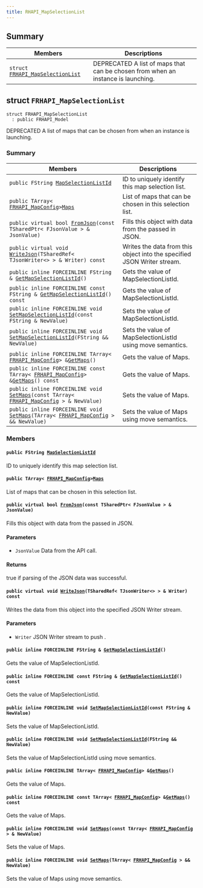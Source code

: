 ```yaml
---
title: RHAPI_MapSelectionList
---
```


## Summary

 Members                        | Descriptions                                
--------------------------------|---------------------------------------------
`struct `[`FRHAPI_MapSelectionList`](#structFRHAPI__MapSelectionList) | DEPRECATED A list of maps that can be chosen from when an instance is launching.

## struct `FRHAPI_MapSelectionList` <a id="structFRHAPI__MapSelectionList"></a>

```
struct FRHAPI_MapSelectionList
  : public FRHAPI_Model
```

DEPRECATED A list of maps that can be chosen from when an instance is launching.

### Summary

 Members                        | Descriptions                                
--------------------------------|---------------------------------------------
`public FString `[`MapSelectionListId`](#structFRHAPI__MapSelectionList_1ac074b5068cab4beed3045279f51fe7f7) | ID to uniquely identify this map selection list.
`public TArray< `[`FRHAPI_MapConfig`](RHAPI_MapConfig.md#structFRHAPI__MapConfig)` > `[`Maps`](#structFRHAPI__MapSelectionList_1aef29afc160c1a25a8af5f2dbe9b5eb39) | List of maps that can be chosen in this selection list.
`public virtual bool `[`FromJson`](#structFRHAPI__MapSelectionList_1ac2c69701f4f0315eb19a9dcb7b025abd)`(const TSharedPtr< FJsonValue > & JsonValue)` | Fills this object with data from the passed in JSON.
`public virtual void `[`WriteJson`](#structFRHAPI__MapSelectionList_1ac14fab54b4583f73f96f05cecec9ac96)`(TSharedRef< TJsonWriter<> > & Writer) const` | Writes the data from this object into the specified JSON Writer stream.
`public inline FORCEINLINE FString & `[`GetMapSelectionListId`](#structFRHAPI__MapSelectionList_1a3c54336e592500ea0f96b0cb68fe58b7)`()` | Gets the value of MapSelectionListId.
`public inline FORCEINLINE const FString & `[`GetMapSelectionListId`](#structFRHAPI__MapSelectionList_1acce0252c44e57106d2d63ce990af86e8)`() const` | Gets the value of MapSelectionListId.
`public inline FORCEINLINE void `[`SetMapSelectionListId`](#structFRHAPI__MapSelectionList_1af699add4724939926bc6742d0e1fc636)`(const FString & NewValue)` | Sets the value of MapSelectionListId.
`public inline FORCEINLINE void `[`SetMapSelectionListId`](#structFRHAPI__MapSelectionList_1ab46a076ce0f84bb736b16b1f24752d87)`(FString && NewValue)` | Sets the value of MapSelectionListId using move semantics.
`public inline FORCEINLINE TArray< `[`FRHAPI_MapConfig`](RHAPI_MapConfig.md#structFRHAPI__MapConfig)` > & `[`GetMaps`](#structFRHAPI__MapSelectionList_1ab8c1de4c8ccad62d857abdd7f0fda40f)`()` | Gets the value of Maps.
`public inline FORCEINLINE const TArray< `[`FRHAPI_MapConfig`](RHAPI_MapConfig.md#structFRHAPI__MapConfig)` > & `[`GetMaps`](#structFRHAPI__MapSelectionList_1a37067709f0686dad6645f4dab112983d)`() const` | Gets the value of Maps.
`public inline FORCEINLINE void `[`SetMaps`](#structFRHAPI__MapSelectionList_1a82adcc9ea103c5b1a94366883aff9504)`(const TArray< `[`FRHAPI_MapConfig`](RHAPI_MapConfig.md#structFRHAPI__MapConfig)` > & NewValue)` | Sets the value of Maps.
`public inline FORCEINLINE void `[`SetMaps`](#structFRHAPI__MapSelectionList_1acd6bbeb87057577d9b0b5d56e2cf563c)`(TArray< `[`FRHAPI_MapConfig`](RHAPI_MapConfig.md#structFRHAPI__MapConfig)` > && NewValue)` | Sets the value of Maps using move semantics.

### Members

#### `public FString `[`MapSelectionListId`](#structFRHAPI__MapSelectionList_1ac074b5068cab4beed3045279f51fe7f7) <a id="structFRHAPI__MapSelectionList_1ac074b5068cab4beed3045279f51fe7f7"></a>

ID to uniquely identify this map selection list.

#### `public TArray< `[`FRHAPI_MapConfig`](RHAPI_MapConfig.md#structFRHAPI__MapConfig)` > `[`Maps`](#structFRHAPI__MapSelectionList_1aef29afc160c1a25a8af5f2dbe9b5eb39) <a id="structFRHAPI__MapSelectionList_1aef29afc160c1a25a8af5f2dbe9b5eb39"></a>

List of maps that can be chosen in this selection list.

#### `public virtual bool `[`FromJson`](#structFRHAPI__MapSelectionList_1ac2c69701f4f0315eb19a9dcb7b025abd)`(const TSharedPtr< FJsonValue > & JsonValue)` <a id="structFRHAPI__MapSelectionList_1ac2c69701f4f0315eb19a9dcb7b025abd"></a>

Fills this object with data from the passed in JSON.

#### Parameters
* `JsonValue` Data from the API call.

#### Returns
true if parsing of the JSON data was successful.

#### `public virtual void `[`WriteJson`](#structFRHAPI__MapSelectionList_1ac14fab54b4583f73f96f05cecec9ac96)`(TSharedRef< TJsonWriter<> > & Writer) const` <a id="structFRHAPI__MapSelectionList_1ac14fab54b4583f73f96f05cecec9ac96"></a>

Writes the data from this object into the specified JSON Writer stream.

#### Parameters
* `Writer` JSON Writer stream to push .

#### `public inline FORCEINLINE FString & `[`GetMapSelectionListId`](#structFRHAPI__MapSelectionList_1a3c54336e592500ea0f96b0cb68fe58b7)`()` <a id="structFRHAPI__MapSelectionList_1a3c54336e592500ea0f96b0cb68fe58b7"></a>

Gets the value of MapSelectionListId.

#### `public inline FORCEINLINE const FString & `[`GetMapSelectionListId`](#structFRHAPI__MapSelectionList_1acce0252c44e57106d2d63ce990af86e8)`() const` <a id="structFRHAPI__MapSelectionList_1acce0252c44e57106d2d63ce990af86e8"></a>

Gets the value of MapSelectionListId.

#### `public inline FORCEINLINE void `[`SetMapSelectionListId`](#structFRHAPI__MapSelectionList_1af699add4724939926bc6742d0e1fc636)`(const FString & NewValue)` <a id="structFRHAPI__MapSelectionList_1af699add4724939926bc6742d0e1fc636"></a>

Sets the value of MapSelectionListId.

#### `public inline FORCEINLINE void `[`SetMapSelectionListId`](#structFRHAPI__MapSelectionList_1ab46a076ce0f84bb736b16b1f24752d87)`(FString && NewValue)` <a id="structFRHAPI__MapSelectionList_1ab46a076ce0f84bb736b16b1f24752d87"></a>

Sets the value of MapSelectionListId using move semantics.

#### `public inline FORCEINLINE TArray< `[`FRHAPI_MapConfig`](RHAPI_MapConfig.md#structFRHAPI__MapConfig)` > & `[`GetMaps`](#structFRHAPI__MapSelectionList_1ab8c1de4c8ccad62d857abdd7f0fda40f)`()` <a id="structFRHAPI__MapSelectionList_1ab8c1de4c8ccad62d857abdd7f0fda40f"></a>

Gets the value of Maps.

#### `public inline FORCEINLINE const TArray< `[`FRHAPI_MapConfig`](RHAPI_MapConfig.md#structFRHAPI__MapConfig)` > & `[`GetMaps`](#structFRHAPI__MapSelectionList_1a37067709f0686dad6645f4dab112983d)`() const` <a id="structFRHAPI__MapSelectionList_1a37067709f0686dad6645f4dab112983d"></a>

Gets the value of Maps.

#### `public inline FORCEINLINE void `[`SetMaps`](#structFRHAPI__MapSelectionList_1a82adcc9ea103c5b1a94366883aff9504)`(const TArray< `[`FRHAPI_MapConfig`](RHAPI_MapConfig.md#structFRHAPI__MapConfig)` > & NewValue)` <a id="structFRHAPI__MapSelectionList_1a82adcc9ea103c5b1a94366883aff9504"></a>

Sets the value of Maps.

#### `public inline FORCEINLINE void `[`SetMaps`](#structFRHAPI__MapSelectionList_1acd6bbeb87057577d9b0b5d56e2cf563c)`(TArray< `[`FRHAPI_MapConfig`](RHAPI_MapConfig.md#structFRHAPI__MapConfig)` > && NewValue)` <a id="structFRHAPI__MapSelectionList_1acd6bbeb87057577d9b0b5d56e2cf563c"></a>

Sets the value of Maps using move semantics.

